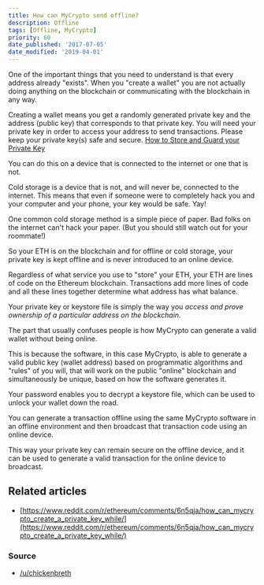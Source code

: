 ```yaml
---
title: How can MyCrypto send offline?
description: Offline
tags: [Offline, MyCrypto]
priority: 60
date_published: '2017-07-05'
date_modified: '2019-04-01'
---
```


One of the important things that you need to understand is that every address already "exists". When you "create a wallet" you are not actually doing anything on the blockchain or communicating with the blockchain in any way.

Creating a wallet means you get a randomly generated private key and the address (public key) that corresponds to that private key. You will need your private key in order to access your address to send transactions. Please keep your private key(s) safe and secure. [How to Store and Guard your Private Key](/staying-safe/how-to-securely-store-and-guard-your-private-key)

You can do this on a device that is connected to the internet or one that is not.

Cold storage is a device that is not, and will never be, connected to the internet. This means that even if someone were to completely hack you and your computer and your phone, your key would be safe. Yay!

One common cold storage method is a simple piece of paper. Bad folks on the internet can't hack your paper. (But you should still watch out for your roommate!)

So your ETH is on the blockchain and for offline or cold storage, your private key is kept offline and is never introduced to an online device.

Regardless of what service you use to "store" your ETH, your ETH are lines of code on the Ethereum blockchain. Transactions add more lines of code and all these lines together determine what address has what balance.

Your private key or keystore file is simply the way you *access and prove ownership of a particular address on the blockchain.*

The part that usually confuses people is how MyCrypto can generate a valid wallet without being online.

This is because the software, in this case MyCrypto, is able to generate a valid public key (wallet address) based on programmatic algorithms and "rules" of you will, that will work on the public "online" blockchain and simultaneously be unique, based on how the software generates it.

Your password enables you to decrypt a keystore file, which can be used to unlock your wallet down the road.

You can generate a transaction offline using the same MyCrypto software in an offline environment and then broadcast that transaction code using an online device.

This way your private key can remain secure on the offline device, and it can be used to generate a valid transaction for the online device to broadcast.

## Related articles

* [https://www.reddit.com/r/ethereum/comments/6n5qja/how_can_mycrypto_create_a_private_key_while/](https://www.reddit.com/r/ethereum/comments/6n5qja/how_can_mycrypto_create_a_private_key_while/)

### Source

* [/u/chickenbreth](https://www.reddit.com/r/ethtrader/comments/6hqycv/how_can_mew_send_coins_offline/)
